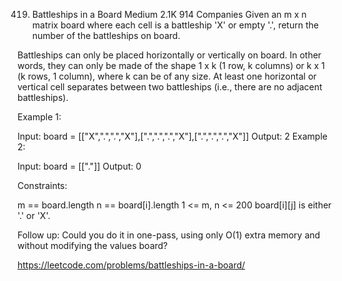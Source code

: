 419. Battleships in a Board
Medium
2.1K
914
Companies
Given an m x n matrix board where each cell is a battleship 'X' or empty '.', return the number of the battleships on board.

Battleships can only be placed horizontally or vertically on board. In other words, they can only be made of the shape 1 x k (1 row, k columns) or k x 1 (k rows, 1 column), where k can be of any size. At least one horizontal or vertical cell separates between two battleships (i.e., there are no adjacent battleships).

 

Example 1:


Input: board = [["X",".",".","X"],[".",".",".","X"],[".",".",".","X"]]
Output: 2
Example 2:

Input: board = [["."]]
Output: 0
 

Constraints:

m == board.length
n == board[i].length
1 <= m, n <= 200
board[i][j] is either '.' or 'X'.
 

Follow up: Could you do it in one-pass, using only O(1) extra memory and without modifying the values board?

https://leetcode.com/problems/battleships-in-a-board/
